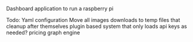 Dashboard application to run a raspberry pi

Todo:
  Yaml configuration
  Move all images downloads to temp files that cleanup after themselves
  plugin based system that only loads api keys as needed?
  pricing graph engine
  
  